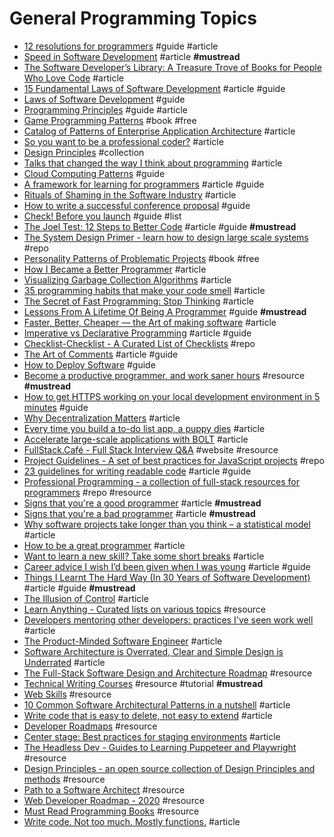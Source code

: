 # General Programming Topics

- [12 resolutions for programmers](http://matt.might.net/articles/programmers-resolutions) #guide #article
- [Speed in Software Development](https://www.targetprocess.com/articles/speed-in-software-development) #article **#mustread**
- [The Software Developer’s Library: A Treasure Trove of Books for People Who Love Code](https://medium.com/javascript-scene/the-software-developer-s-library-a-treasure-trove-of-books-for-people-who-love-code-f9bc92c7883b#.erybyoog1) #article
- [15 Fundamental Laws of Software Development](http://www.exceptionnotfound.net/fundamental-laws-of-software-development/) #article #guide
- [Laws of Software Development](http://www.globalnerdy.com/2007/07/18/laws-of-software-development/) #guide
- [Programming Principles](http://webpro.github.io/programming-principles/) #guide #article
- [Game Programming Patterns](http://gameprogrammingpatterns.com/contents.html) #book #free
- [Catalog of Patterns of Enterprise Application Architecture](http://martinfowler.com/eaaCatalog/index.html) #article
- [So you want to be a professional coder?](https://medium.com/javascript-scene/so-you-want-to-be-a-professional-coder-a3b5deb5329f#.3oqu8uemh) #article
- [Design Principles](https://principles.adactio.com/) #collection
- [Talks that changed the way I think about programming](http://www.opowell.com/post/talks-that-changed-the-way-i-think-about-programming/) #article
- [Cloud Computing Patterns](http://www.cloudcomputingpatterns.org) #guide
- [A framework for learning for programmers](https://dev.to/jjude/a-framework-for-learning-for-programmers) #article #guide
- [Rituals of Shaming in the Software Industry](http://codingwithempathy.com/2017/01/10/rituals-of-shaming-in-the-software-industry/) #article
- [How to write a successful conference proposal](https://medium.com/@fox/how-to-write-a-successful-conference-proposal-4461509d3e32#.ol693drjh) #guide
- [Check! Before you launch](http://mrgan.com/check/) #guide #list
- [The Joel Test: 12 Steps to Better Code](https://www.joelonsoftware.com/2000/08/09/the-joel-test-12-steps-to-better-code) #article #guide **#mustread**
- [The System Design Primer - learn how to design large scale systems](https://github.com/donnemartin/system-design-primer) #repo
- [Personality Patterns of Problematic Projects](https://neilonsoftware.com/books/personality-patterns-of-problematic-projects/) #book #free
- [How I Became a Better Programmer](http://jlongster.com/How-I-Became-Better-Programmer) #article
- [Visualizing Garbage Collection Algorithms](https://spin.atomicobject.com/2014/09/03/visualizing-garbage-collection-algorithms) #article
- [35 programming habits that make your code smell](https://techbeacon.com/35-bad-programming-habits-make-your-code-smell) #article
- [The Secret of Fast Programming: Stop Thinking](http://www.codesimplicity.com/post/the-secret-of-fast-programming-stop-thinking) #article
- [Lessons From A Lifetime Of Being A Programmer](http://thecodist.com/article/lessons_from_a_lifetime_of_being_a_programmer) #guide **#mustread**
- [Faster, Better, Cheaper — the Art of making software](http://jrsinclair.com/articles/2017/faster-better-cheaper-art-of-making-software) #article
- [Imperative vs Declarative Programming](https://tylermcginnis.com/imperative-vs-declarative-programming/) #article #guide
- [Checklist-Checklist - A Curated List of Checklists](https://github.com/huyingjie/Checklist-Checklist) #repo
- [The Art of Comments](https://css-tricks.com/the-art-of-comments) #article #guide
- [How to Deploy Software](https://zachholman.com/posts/deploying-software) #guide
- [Become a productive programmer, and work saner hours](https://codewithoutrules.com/) #resource **#mustread**
- [How to get HTTPS working on your local development environment in 5 minutes](https://medium.freecodecamp.org/how-to-get-https-working-on-your-local-development-environment-in-5-minutes-7af615770eec) #guide
- [Why Decentralization Matters](https://medium.com/@cdixon/why-decentralization-matters-5e3f79f7638e) #article
- [Every time you build a to-do list app, a puppy dies](https://medium.freecodecamp.org/every-time-you-build-a-to-do-list-app-a-puppy-dies-505b54637a5d) #article
- [Accelerate large-scale applications with BOLT](https://code.fb.com/data-infrastructure/accelerate-large-scale-applications-with-bolt) #article
- [FullStack.Café - Full Stack Interview Q&A](https://www.fullstack.cafe) #website #resource
- [Project Guidelines - A set of best practices for JavaScript projects](https://github.com/elsewhencode/project-guidelines) #repo
- [23 guidelines for writing readable code](https://alemil.com/guidelines-for-writing-readable-code) #article #guide
- [Professional Programming - a collection of full-stack resources for programmers](https://github.com/charlax/professional-programming) #repo #resource
- [Signs that you're a good programmer](http://www.yacoset.com/Home/signs-that-you-re-a-good-programmer) #article **#mustread**
- [Signs that you're a bad programmer](http://www.yacoset.com/Home/signs-that-you-re-a-bad-programmer) #article **#mustread**
- [Why software projects take longer than you think – a statistical model](https://erikbern.com/2019/04/15/why-software-projects-take-longer-than-you-think-a-statistical-model.html) #article
- [How to be a great programmer](https://medium.freecodecamp.org/how-to-be-a-great-programmer-34939494996d) #article
- [Want to learn a new skill? Take some short breaks](https://www.ninds.nih.gov/News-Events/News-and-Press-Releases/Press-Releases/Want-learn-new-skill-Take-some-short-breaks) #article
- [Career advice I wish I’d been given when I was young](https://80000hours.org/2019/04/career-advice-i-wish-id-been-given-when-i-was-young) #article #guide 
- [Things I Learnt The Hard Way (In 30 Years of Software Development)](https://blog.juliobiason.net/books/things-i-learnt) #article #guide **#mustread**
- [The Illusion of Control](https://matthiasott.com/notes/the-illusion-of-control) #article
- [Learn Anything - Curated lists on various topics](https://github.com/learn-anything/curated-lists) #resource
- [Developers mentoring other developers: practices I've seen work well](https://blog.pragmaticengineer.com/developers-mentoring-other-developers) #article
- [The Product-Minded Software Engineer](https://blog.pragmaticengineer.com/the-product-minded-engineer) #article
- [Software Architecture is Overrated, Clear and Simple Design is Underrated](https://blog.pragmaticengineer.com/software-architecture-is-overrated) #article
- [The Full-Stack Software Design and Architecture Roadmap](https://github.com/stemmlerjs/software-design-and-architecture-roadmap) #resource
- [Technical Writing Courses](https://developers.google.com/tech-writing) #resource #tutorial **#mustread**
- [Web Skills](https://andreasbm.github.io/web-skills) #resource
- [10 Common Software Architectural Patterns in a nutshell](https://towardsdatascience.com/10-common-software-architectural-patterns-in-a-nutshell-a0b47a1e9013) #article
- [Write code that is easy to delete, not easy to extend](https://programmingisterrible.com/post/139222674273/write-code-that-is-easy-to-delete-not-easy-to) #article
- [Developer Roadmaps](https://roadmap.sh) #resource
- [Center stage: Best practices for staging environments](https://increment.com/development/center-stage-best-practices-for-staging-environments) #article
- [The Headless Dev - Guides to Learning Puppeteer and Playwright](https://theheadless.dev) #resource
- [Design Principles - an open source collection of Design Principles and methods](https://principles.design) #resource
- [Path to a Software Architect](https://github.com/justinamiller/SoftwareArchitect) #resource
- [Web Developer Roadmap - 2020](https://github.com/kamranahmedse/developer-roadmap) #resource
- [Must Read Programming Books](https://www.reddit.com/r/learnprogramming/comments/83xyow/must_read_books/dvmplj3) #resource
- [Write code. Not too much. Mostly functions.](https://www.brandonsmith.ninja/blog/write-code-not-too-much-mostly-functions) #article
